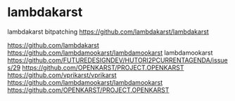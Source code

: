 # lambdakarst

lambdakarst bitpatching https://github.com/lambdakarst/lambdakarst


https://github.com/lambdakarst https://github.com/lambdamookarst/lambdamookarst lambdamookarst https://github.com/FUTUREDESIGNDEV/HUTORI2PCURRENTAGENDA/issues/29 https://github.com/OPENKARST/PROJECT.OPENKARST https://github.com/vprikarst/vprikarst https://github.com/lambdamookarst/lambdamookarst  https://github.com/OPENKARST/PROJECT.OPENKARST
